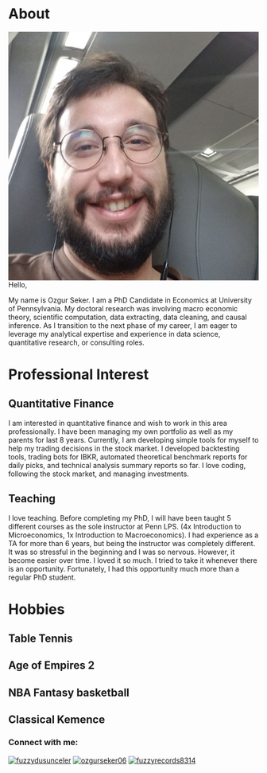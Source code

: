 # About 

<img align="right" src="/docs/assets/img/ppsmll.jpg">

Hello, 

My name is Ozgur Seker. I am a PhD Candidate in Economics at University of Pennsylvania. My doctoral research was involving macro economic theory, scientific computation, data extracting, data cleaning, and causal inference. As I transition to the next phase of my career, I am eager to leverage my analytical expertise and experience in data science, quantitative research, or consulting roles.

# Professional Interest

## Quantitative Finance

I am interested in quantitative finance and wish to work in this area professionally. I have been managing my own portfolio as well as my parents for last 8 years. Currently, I am developing simple tools for myself to help my trading decisions in the stock market. I developed backtesting tools, trading bots for IBKR, automated theoretical benchmark reports for daily picks, and technical analysis summary reports so far. I love coding, following the stock market, and managing investments. 

## Teaching

I love teaching. Before completing my PhD, I will have been taught 5 different courses as the sole instructor at Penn LPS. (4x Introduction to Microeconomics, 1x Introduction to Macroeconomics). I had experience as a TA for more than 6 years, but being the instructor was completely different. It was so stressful in the beginning and I was so nervous. However, it become easier over time. I loved it so much. I tried to take it whenever there is an opportunity. Fortunately, I had this opportunity much more than a regular PhD student. 

# Hobbies



## Table Tennis

## Age of Empires 2

## NBA Fantasy basketball 

## Classical Kemence

<h3 align="left">Connect with me:</h3>
<p align="left">
<a href="https://twitter.com/fuzzydusunceler" target="blank"><img align="center" src="https://raw.githubusercontent.com/rahuldkjain/github-profile-readme-generator/master/src/images/icons/Social/twitter.svg" alt="fuzzydusunceler" height="30" width="40" /></a>
<a href="https://linkedin.com/in/ozgurseker06" target="blank"><img align="center" src="https://raw.githubusercontent.com/rahuldkjain/github-profile-readme-generator/master/src/images/icons/Social/linked-in-alt.svg" alt="ozgurseker06" height="30" width="40" /></a>
<a href="https://www.youtube.com/c/fuzzyrecords8314" target="blank"><img align="center" src="https://raw.githubusercontent.com/rahuldkjain/github-profile-readme-generator/master/src/images/icons/Social/youtube.svg" alt="fuzzyrecords8314" height="30" width="40" /></a>
</p>